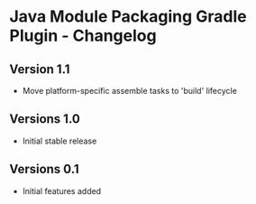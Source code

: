 # Java Module Packaging Gradle Plugin - Changelog

## Version 1.1
* Move platform-specific assemble tasks to 'build' lifecycle

## Versions 1.0
* Initial stable release

## Versions 0.1
* Initial features added
